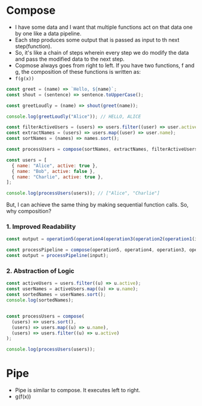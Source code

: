 # Compose

- I have some data and I want that multiple functions act on that data one by one like a data pipeline.
- Each step produces some output that is passed as input to th next step(function).
- So, it's like a chain of steps wherein every step we do modify the data and pass the modified data to the next step.
- Copmose always goes from right to left. If you have two functions, f and g, the composition of these functions is written as:
- `f(g(x))`

``` javascript
const greet = (name) => `Hello, ${name}`;
const shout = (sentence) => sentence.toUpperCase();

const greetLoudly = (name) => shout(greet(name));

console.log(greetLoudly("Alice")); // HELLO, ALICE

```

``` javascript
const filterActiveUsers = (users) => users.filter((user) => user.active);
const extractNames = (users) => users.map((user) => user.name);
const sortNames = (names) => names.sort();

const processUsers = compose(sortNames, extractNames, filterActiveUsers);

const users = [
  { name: "Alice", active: true },
  { name: "Bob", active: false },
  { name: "Charlie", active: true },
];

console.log(processUsers(users)); // ["Alice", "Charlie"]

```

But, I can achieve the same thing by making sequential function calls. So, why composition?

### 1. Improved Readability

``` javascript
const output = operation5(operation4(operation3(operation2(operation1(input)))));

const processPipeline = compose(operation5, operation4, operation3, operation2, operation1);
const output = processPipeline(input);

```

### 2. Abstraction of Logic

``` javascript
const activeUsers = users.filter((u) => u.active);
const userNames = activeUsers.map((u) => u.name);
const sortedNames = userNames.sort();
console.log(sortedNames);


const processUsers = compose(
  (users) => users.sort(),
  (users) => users.map((u) => u.name),
  (users) => users.filter((u) => u.active)
);

console.log(processUsers(users));

```


# Pipe

- Pipe is similar to compose. It executes left to right.
- g(f(x))
